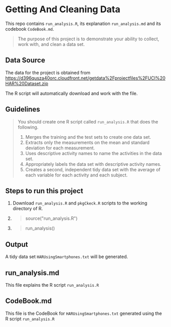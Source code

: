 Getting And Cleaning Data
==========================

This repo contains `run_analysis.R`, its explanation `run_analysis.md` and its codebook `CodeBook.md`.
> The purpose of this project is to demonstrate your ability to collect, work with, and clean a data set.

Data Source
-----------
The data for the project is obtained from
https://d396qusza40orc.cloudfront.net/getdata%2Fprojectfiles%2FUCI%20HAR%20Dataset.zip

The R script will automatically download and work with the file.

Guidelines
----------
> You should create one R script called `run_analysis.R` that does the following. 
> 
> 1. Merges the training and the test sets to create one data set.
> 2. Extracts only the measurements on the mean and standard deviation for each measurement.
> 3. Uses descriptive activity names to name the activities in the data set.
> 4. Appropriately labels the data set with descriptive activity names.
> 5. Creates a second, independent tidy data set with the average of each variable for each activity and each subject.

Steps to run this project
-------------------
1. Download `run_analysis.R` and `pkgCkeck.R` scripts to the working directory of R.
2. > source("run_analysis.R")
3. > run_analysis()

Output
------
A tidy data set `HARUsingSmartphones.txt` will be generated.

run_analysis.md
---------------
This file explains the R script `run_analysis.R`

CodeBook.md
---------------
This file is the CodeBook for `HARUsingSmartphones.txt` generated using the R script `run_analysis.R`
